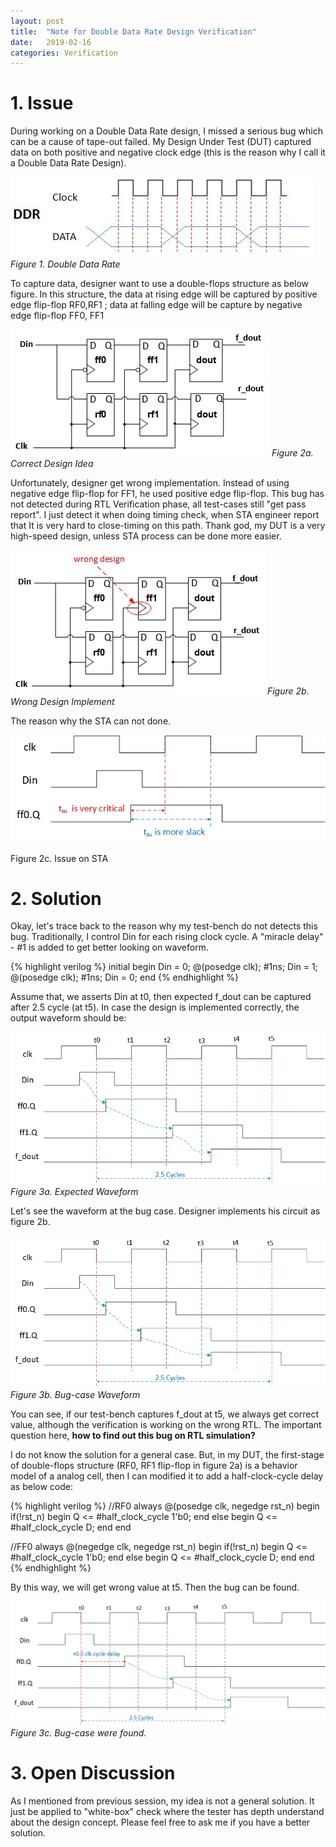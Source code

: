 ```yaml
---
layout: post
title:  "Note for Double Data Rate Design Verification"
date:   2019-02-16
categories: Verification
---
```

# 1. Issue
During working on a Double Data Rate design, I missed a serious bug which can be a cause of tape-out failed. My Design Under Test (DUT) captured data on both positive and negative clock edge (this is the reason why I call it a Double Data Rate Design). 

![](/assets/20190216/20190216_1.jpg)
*Figure 1. Double Data Rate*

To capture data, designer want to use a double-flops structure as below figure. In this structure, the data at rising edge will be captured by positive edge flip-flop RF0,RF1 ; data at falling edge will be capture by negative edge flip-flop FF0, FF1

![](/assets/20190216/20190216_2a.jpg)
*Figure 2a. Correct Design Idea*

Unfortunately, designer get wrong implementation. Instead of using negative edge flip-flop for FF1, he used positive edge flip-flop. This bug has not detected during RTL Verification phase, all test-cases still "get pass report". I just detect it when doing timing check, when STA engineer report that It is very hard to close-timing on this path. Thank god, my DUT is a very high-speed design, unless STA process can be done more easier.
 
![](/assets/20190216/20190216_2b.jpg)
*Figure 2b. Wrong Design Implement*

The reason why the STA can not done.

![](/assets/20190216/20190216_2c.jpg)

Figure 2c. Issue on STA

# 2. Solution
Okay, let's trace back to the reason why my test-bench do not detects this bug. Traditionally, I control Din for each rising clock cycle. A "miracle delay" - #1 is added to get better looking on waveform. 

{% highlight verilog %}
initial begin
  Din = 0;
  @(posedge clk); #1ns;
  Din = 1;
  @(posedge clk); #1ns;
  Din = 0;
end
{% endhighlight %} 

Assume that, we asserts Din at t0, then expected f_dout can be captured after 2.5 cycle (at t5). In case the design is implemented correctly, the output waveform should be: 

![](/assets/20190216/20190216_3a.jpg) 
*Figure 3a. Expected Waveform*

Let's see the waveform at the bug case. Designer implements his circuit as figure 2b. 

![](/assets/20190216/20190216_3b.jpg) 
*Figure 3b. Bug-case Waveform*

You can see, if our test-bench captures f_dout at t5, we always get correct value, although the verification is working on the wrong RTL. The important question here, **how to find out this bug on RTL simulation?**

I do not know the solution for a general case. But, in my DUT, the first-stage of double-flops structure (RF0, RF1 flip-flop in figure 2a) is a behavior model of a analog cell, then I can modified it to add a half-clock-cycle delay as below code:

{% highlight verilog %}
//RF0
always @(posedge clk, negedge rst_n) begin
  if(!rst_n) begin
    Q <= #half_clock_cycle 1'b0;
  end else begin
    Q <= #half_clock_cycle D;
  end
end

//FF0
always @(negedge clk, negedge rst_n) begin
  if(!rst_n) begin
    Q <= #half_clock_cycle 1'b0;
  end else begin
    Q <= #half_clock_cycle D;
  end
end
{% endhighlight %} 
 
By this way, we will get wrong value at t5. Then the bug can be found.

![](/assets/20190216/20190216_3c.jpg)
*Figure 3c. Bug-case were found.*
 
# 3. Open Discussion

As I mentioned from previous session, my idea is not a general solution. It just be applied to "white-box" check where the tester has depth understand about the design concept. Please feel free to ask me if you have a better solution.

